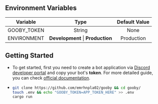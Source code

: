 ## Environment Variables

|  Variable   |               Type                | Default Value |
| :---------: | :-------------------------------: | :-----------: |
| GOOBY_TOKEN |              String               |     None      |
| ENVIRONMENT | **Development** \| **Production** |  Production   |

## Getting Started

- To get started, first you need to create a bot application via [Discord developer portal](https://discord.com/developers/applications) and copy your bot's **token**. For more detailed guide, you can check [official documentation](https://discordjs.guide/preparations/setting-up-a-bot-application.html#creating-your-bot).

- ```bash
  git clone https://github.com/emrhnpla02/gooby && cd gooby/
  touch .env && echo "GOOBY_TOKEN=APP_TOKEN_HERE" >> .env
  cargo run
  ```
